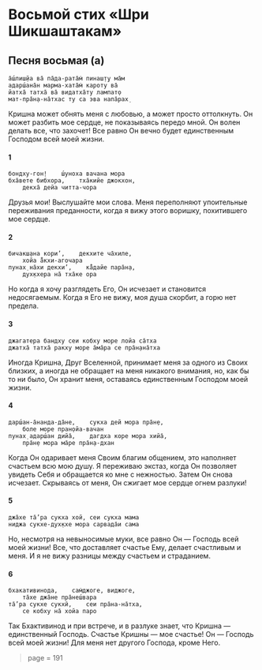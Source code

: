 # Восьмой стих «Шри Шикшаштакам»

## Песня восьмая (а)

    а̄ш́лиш̣йа ва̄ па̄да-рата̄м̇ пинаш̣т̣у ма̄м
    адарш́ана̄н марма-хата̄м̇ кароту ва̄
    йатха̄ татха̄ ва̄ видатха̄ту лампат̣о
    мат-пра̄н̣а-на̄тхас ту са эва напа̄рах̣

Кришна может обнять меня с любовью, а может просто оттолкнуть. Он может разбить мое сердце, не показываясь передо мной. Он волен делать все, что захочет! Все равно Он вечно будет единственным Господом всей моей жизни.

#### 1

    бондху-гон̣!    ш́уноха вачана мора
    бха̄вете бибхора,    тха̄кийе джокхон,
        декха̄ дейа читта-чора

Друзья мои! Выслушайте мои слова. Меня переполняют упоительные переживания преданности, когда я вижу этого воришку, похитившего мое сердце.

#### 2

    бичакш̣ана кори’,    декхите ча̄хиле,
        хойа а̄̐кхи-агочара
    пунах̣ на̄хи декхи’,    ка̄̐дайе пара̄н̣а,
        дух̣кхера на̄ тха̄ке ора

Но когда я хочу разглядеть Его, Он исчезает и становится недосягаемым. Когда я Его не вижу, моя душа скорбит, а горю нет предела.

#### 3

    джагатера бандху сеи кобху море лойа са̄тха
    джатха̄ татха̄ ракху море а̄ма̄ра се пра̄н̣ана̄тха

Иногда Кришна, Друг Вселенной, принимает меня за одного из Своих близких, а иногда не обращает на меня никакого внимания, но, как бы то ни было, Он хранит меня, оставаясь единственным Господом моей жизни.

#### 4

    дарш́ан-а̄нанда-да̄не,    сукха дей мора пра̄н̣е,
        боле море пран̣ойа-вачан
    пунах̣ адарш́ан дийа̄,    дагдха коре мора хийа̄,
        пра̄н̣е мора ма̄ре пра̄н̣а-дхан

Когда Он одаривает меня Своим благим общением, это наполняет счастьем всю мою душу. Я переживаю экстаз, когда Он позволяет увидеть Себя и обращается ко мне с нежностью. Затем Он снова исчезает. Скрываясь от меня, Он сжигает мое сердце огнем разлуки!

#### 5

    джа̄хе та̄’ра сукха хой, сеи сукха мама
    ниджа сукхе-дух̣кхе мора сарвада̄и сама

Но, несмотря на невыносимые муки, все равно Он — Господь всей моей жизни! Все, что доставляет счастье Ему, делает счастливым и меня. И я не вижу разницы между счастьем и страданием.

#### 6

    бхакативинода,    сам̇джоге, виджоге,
        та̄хе джа̄не пра̄неш́вара
    та̄’ра сукхе сукхӣ,    сеи пра̄на-на̄тха,
        се кобху на̄ хойа паро

Так Бхактивинод и при встрече, и в разлуке знает, что Кришна — единственный Господь. Счастье Кришны — мое счастье! Он — Господь всей моей жизни! Для меня нет другого Господа, кроме Него.


> page = 191